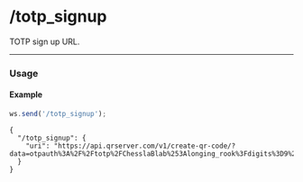 # /totp_signup

TOTP sign up URL.

---

### Usage

#### Example

```js
ws.send('/totp_signup');
```

```text
{
  "/totp_signup": {
    "uri": "https://api.qrserver.com/v1/create-qr-code/?data=otpauth%3A%2F%2Ftotp%2FChesslaBlab%253Alonging_rook%3Fdigits%3D9%26image%3Dhttps%253A%252F%252Fchesslablab.org%252Flogo.png%26issuer%3DChesslaBlab%26secret%3DIZ2COUCZFZMGYVRPKURGGSL3GVPTGZLNGZFCE3BZGAWWWZJHH5WUGMSNNJEC2QROKNTVQYZVK57HEKKQFZEDQZB7FUYCQPZ5L44GAXTPOFTWSILLJJHFAYD6N5ESK7LYKJIGUL3HIR2HW5DFMVGWGRTGFB3CUUBJJR3E4QRXJ45VYYJVONGVAOK6KUZTYUK6IAVXGOT4JF7C2&size=300x300&ecc=M"
  }
}
```
